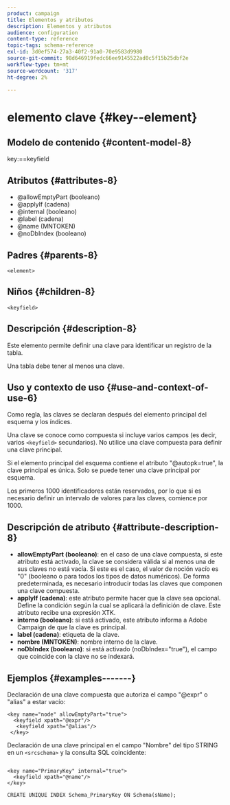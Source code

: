 ```yaml
---
product: campaign
title: Elementos y atributos
description: Elementos y atributos
audience: configuration
content-type: reference
topic-tags: schema-reference
exl-id: 3d0ef574-27a3-40f2-91a0-70e9583d9980
source-git-commit: 98d646919fedc66ee9145522ad0c5f15b25dbf2e
workflow-type: tm+mt
source-wordcount: '317'
ht-degree: 2%

---
```


# elemento clave {#key--element}

## Modelo de contenido {#content-model-8}

key:==keyfield

## Atributos {#attributes-8}

* @allowEmptyPart (booleano)
* @applyIf (cadena)
* @internal (booleano)
* @label (cadena)
* @name (MNTOKEN)
* @noDbIndex (booleano)

## Padres {#parents-8}

`<element>`

## Niños {#children-8}

`<keyfield>`

## Descripción {#description-8}

Este elemento permite definir una clave para identificar un registro de la tabla.

Una tabla debe tener al menos una clave.

## Uso y contexto de uso {#use-and-context-of-use-6}

Como regla, las claves se declaran después del elemento principal del esquema y los índices.

Una clave se conoce como compuesta si incluye varios campos (es decir, varios `<keyfield>` secundarios). No utilice una clave compuesta para definir una clave principal.

Si el elemento principal del esquema contiene el atributo &quot;@autopk=true&quot;, la clave principal es única. Solo se puede tener una clave principal por esquema.

Los primeros 1000 identificadores están reservados, por lo que si es necesario definir un intervalo de valores para las claves, comience por 1000.

## Descripción de atributo {#attribute-description-8}

* **allowEmptyPart (booleano)**: en el caso de una clave compuesta, si este atributo está activado, la clave se considera válida si al menos una de sus claves no está vacía. Si este es el caso, el valor de noción vacío es &quot;0&quot; (booleano o para todos los tipos de datos numéricos). De forma predeterminada, es necesario introducir todas las claves que componen una clave compuesta.
* **applyIf (cadena)**: este atributo permite hacer que la clave sea opcional. Define la condición según la cual se aplicará la definición de clave. Este atributo recibe una expresión XTK.
* **interno (booleano)**: si está activado, este atributo informa a Adobe Campaign de que la clave es principal.
* **label (cadena)**: etiqueta de la clave.
* **nombre (MNTOKEN)**: nombre interno de la clave.
* **noDbIndex (booleano)**: si está activado (noDbIndex=&quot;true&quot;), el campo que coincide con la clave no se indexará.

## Ejemplos {#examples-------}

Declaración de una clave compuesta que autoriza el campo &quot;@expr&quot; o &quot;alias&quot; a estar vacío:

```
<key name="node" allowEmptyPart="true">
  <keyfield xpath="@expr"/>
   <keyfield xpath="@alias"/>
 </key>
```

Declaración de una clave principal en el campo &quot;Nombre&quot; del tipo STRING en un `<srcschema>` y la consulta SQL coincidente:

```
 
<key name="PrimaryKey" internal="true">  
  <keyfield xpath="@name"/>
</key>

CREATE UNIQUE INDEX Schema_PrimaryKey ON Schema(sName);
```
